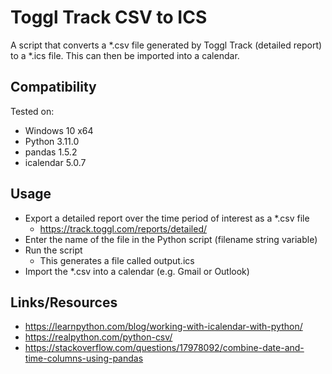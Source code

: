# Toggl Track CSV to ICS

A script that converts a \*.csv file generated by Toggl Track (detailed report) to a \*.ics file. This can then be imported into a calendar.

## Compatibility

Tested on:

- Windows 10 x64
- Python 3.11.0
- pandas 1.5.2
- icalendar 5.0.7

## Usage

- Export a detailed report over the time period of interest as a \*.csv file
  - https://track.toggl.com/reports/detailed/
- Enter the name of the file in the Python script (filename string variable)
- Run the script
  - This generates a file called output.ics
- Import the \*.csv into a calendar (e.g. Gmail or Outlook)

## Links/Resources

- https://learnpython.com/blog/working-with-icalendar-with-python/
- https://realpython.com/python-csv/
- https://stackoverflow.com/questions/17978092/combine-date-and-time-columns-using-pandas
